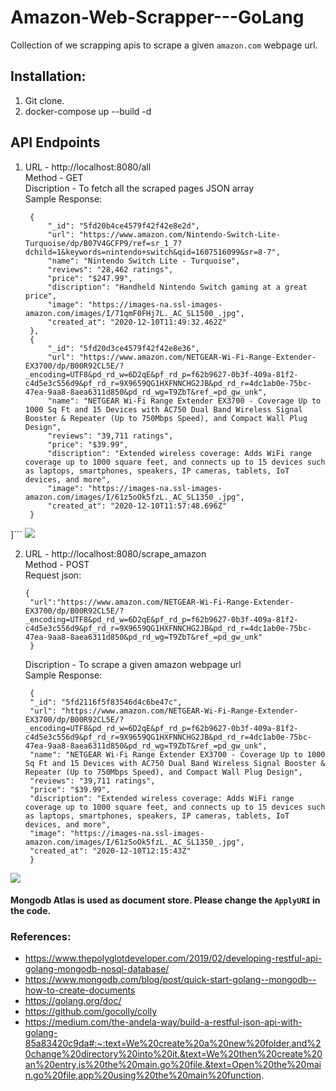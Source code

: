 # Amazon-Web-Scrapper---GoLang
Collection of we scrapping apis to scrape a given `amazon.com` webpage url.

## Installation:

1) Git clone.
2) docker-compose up --build -d

## API Endpoints
1) URL - http://localhost:8080/all <br />
   Method - GET <br />
   Discription - To fetch all the scraped pages JSON array <br />
   Sample Response: <br />
   ```[
    {
        "_id": "5fd20b4ce4579f42f42e8e2d",
        "url": "https://www.amazon.com/Nintendo-Switch-Lite-Turquoise/dp/B07V4GCFP9/ref=sr_1_7?dchild=1&keywords=nintendo+switch&qid=1607516099&sr=8-7",
        "name": "Nintendo Switch Lite - Turquoise",
        "reviews": "28,462 ratings",
        "price": "$247.99",
        "discription": "Handheld Nintendo Switch gaming at a great price",
        "image": "https://images-na.ssl-images-amazon.com/images/I/71qmF0FHj7L._AC_SL1500_.jpg",
        "created_at": "2020-12-10T11:49:32.462Z"
    },
    {
        "_id": "5fd20d3ce4579f42f42e8e36",
        "url": "https://www.amazon.com/NETGEAR-Wi-Fi-Range-Extender-EX3700/dp/B00R92CL5E/?_encoding=UTF8&pd_rd_w=6D2qE&pf_rd_p=f62b9627-0b3f-409a-81f2-c4d5e3c556d9&pf_rd_r=9X9659QG1HXFNNCHG2JB&pd_rd_r=4dc1ab0e-75bc-47ea-9aa8-8aea6311d850&pd_rd_wg=T9ZbT&ref_=pd_gw_unk",
        "name": "NETGEAR Wi-Fi Range Extender EX3700 - Coverage Up to 1000 Sq Ft and 15 Devices with AC750 Dual Band Wireless Signal Booster & Repeater (Up to 750Mbps Speed), and Compact Wall Plug Design",
        "reviews": "39,711 ratings",
        "price": "$39.99",
        "discription": "Extended wireless coverage: Adds WiFi range coverage up to 1000 square feet, and connects up to 15 devices such as laptops, smartphones, speakers, IP cameras, tablets, IoT devices, and more",
        "image": "https://images-na.ssl-images-amazon.com/images/I/61z5oOk5fzL._AC_SL1350_.jpg",
        "created_at": "2020-12-10T11:57:48.696Z"
    }
]```
![](images/GET.png)

2) URL - http://localhost:8080/scrape_amazon <br />
   Method - POST <br />
   Request json:
   ```
   {
    "url":"https://www.amazon.com/NETGEAR-Wi-Fi-Range-Extender-EX3700/dp/B00R92CL5E/?_encoding=UTF8&pd_rd_w=6D2qE&pf_rd_p=f62b9627-0b3f-409a-81f2-c4d5e3c556d9&pf_rd_r=9X9659QG1HXFNNCHG2JB&pd_rd_r=4dc1ab0e-75bc-47ea-9aa8-8aea6311d850&pd_rd_wg=T9ZbT&ref_=pd_gw_unk"
    }
    ```
   Discription - To scrape a given amazon webpage url <br />
   Sample Response: <br />
   ```
    {
    "_id": "5fd2116f5f83546d4c6be47c",
    "url": "https://www.amazon.com/NETGEAR-Wi-Fi-Range-Extender-EX3700/dp/B00R92CL5E/?_encoding=UTF8&pd_rd_w=6D2qE&pf_rd_p=f62b9627-0b3f-409a-81f2-c4d5e3c556d9&pf_rd_r=9X9659QG1HXFNNCHG2JB&pd_rd_r=4dc1ab0e-75bc-47ea-9aa8-8aea6311d850&pd_rd_wg=T9ZbT&ref_=pd_gw_unk",
    "name": "NETGEAR Wi-Fi Range Extender EX3700 - Coverage Up to 1000 Sq Ft and 15 Devices with AC750 Dual Band Wireless Signal Booster & Repeater (Up to 750Mbps Speed), and Compact Wall Plug Design",
    "reviews": "39,711 ratings",
    "price": "$39.99",
    "discription": "Extended wireless coverage: Adds WiFi range coverage up to 1000 square feet, and connects up to 15 devices such as laptops, smartphones, speakers, IP cameras, tablets, IoT devices, and more",
    "image": "https://images-na.ssl-images-amazon.com/images/I/61z5oOk5fzL._AC_SL1350_.jpg",
    "created_at": "2020-12-10T12:15:43Z"
    }
    ```
![](images/POST.png)

#### Mongodb Atlas is used as document store. Please change the `ApplyURI` in the code.

### References:

- https://www.thepolyglotdeveloper.com/2019/02/developing-restful-api-golang-mongodb-nosql-database/
- https://www.mongodb.com/blog/post/quick-start-golang--mongodb--how-to-create-documents
- https://golang.org/doc/
- https://github.com/gocolly/colly
- https://medium.com/the-andela-way/build-a-restful-json-api-with-golang-85a83420c9da#:~:text=We%20create%20a%20new%20folder,and%20change%20directory%20into%20it.&text=We%20then%20create%20an%20entry,is%20the%20main.go%20file.&text=Open%20the%20main.go%20file,app%20using%20the%20main%20function.

